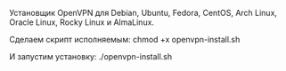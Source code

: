Установщик OpenVPN для Debian, Ubuntu, Fedora, CentOS, Arch Linux, Oracle Linux, Rocky Linux и AlmaLinux.

Сделаем скрипт исполняемым:
chmod +x openvpn-install.sh

И запустим установку:
./openvpn-install.sh

